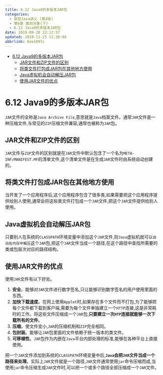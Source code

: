 ```yaml
---
title: 6.12 Java9的多版本JAR包
categories: 
  - 疯狂Java讲义 (第4版)
  - 第6章 面向对象(下)
  - 6.12 Java9的多版本JAR包
date: 2019-09-28 22:12:57
updated: 2019-11-25 11:30:04
abbrlink: 6ee1897c
---
```

<div id='my_toc'>

- [6.12 Java9的多版本JAR包](/JavaReadingNotes/6ee1897c/#6-12-Java9的多版本JAR包)
    - [JAR文件和ZIP文件的区别](/JavaReadingNotes/6ee1897c/#JAR文件和ZIP文件的区别)
    - [将类文件打包成JAR包在其他地方使用](/JavaReadingNotes/6ee1897c/#将类文件打包成JAR包在其他地方使用)
    - [Java虚拟机会自动解压JAR包](/JavaReadingNotes/6ee1897c/#Java虚拟机会自动解压JAR包)
    - [使用JAR文件的优点](/JavaReadingNotes/6ee1897c/#使用JAR文件的优点)

</div>
<!--more-->
<script>if (navigator.platform.toLowerCase() == 'win32'){document.getElementById('my_toc').style.display = 'none';}</script>

<!--end-->
<!--SSTStart-->
# 6.12 Java9的多版本JAR包 #
`JAR`文件的全称是`Java Archive File`,意思就是`Java`档案文件。通常`JAR`文件是一种压缩文件,与常见的`ZIP`压缩文件兼容,通常也被称为`JAR`包。
## JAR文件和ZIP文件的区别 ##
`JAR`文件与`ZIP`文件的区别就是在`JAR`文件中默认包含了一个名为`META-INF/MANIFEST.MF`的清单文件,这个清单文件是在生成`JAR`文件时由系统自动创建的。
## 将类文件打包成JAR包在其他地方使用 ##
当开发了一个应用程序后,这个应用程序包含了很多类,如果需要把这个应用程序提供给别人使用,通常会将这些类文件打包成一个`JAR`文件,把这个`JAR`文件提供给别人使用。
## Java虚拟机会自动解压JAR包 ##
只要别人在系统的`CLASSPATH`环境变量中添加这个`JAR`文件,则`Java`虚拟机就可以`自动在内存中解压`这个`JAR`包,把这个`JAR`文件当成一个路径,在这个路径中查找所需要的类或包层次对应的路径结构。
## 使用JAR文件的优点 ##
使用`JAR`文件有以下好处。
1. **安全**。能够对`JAR`文件进行数字签名,只让能够识别数字签名的用户使用里面的东西。
2. **加快下载速度**。在网上使用`Applet`时,如果存在多个文件而不打包,为了能够把每个文件都下载到客户端,需要为每个文件单独建立一个`HTTP`连接,这是非常耗时的工作。将这些文件压缩成一个`JAR`包,**只要建立一次`HTP`连接就能够一次下载所有的文件**。
3. **压缩**。使文件变小,`JAR`的压缩机制和`ZIP`完全相同。
4. **包封装**。能够让`JAR`包里面的文件依赖于统一版本的类文件。
5. **可移植性**。`JAR`包作为内嵌在`Java`平台内部处理的标准,能够在各种平台上直接使用。

把一个`JAR`文件添加到系统的`CLASSPATH`环境变量中后,**`Java`会把`JAR`文件当成一个路径来处理**。实际上`JAR`文件就是一个路径,`JAR`文件通常使用`jar`命令压缩而成,当使用`jar`命令压缩生成`JAR`文件时,可以把一个或多个路径全部压缩成一个`JAR`文件。
<!--SSTStop-->

